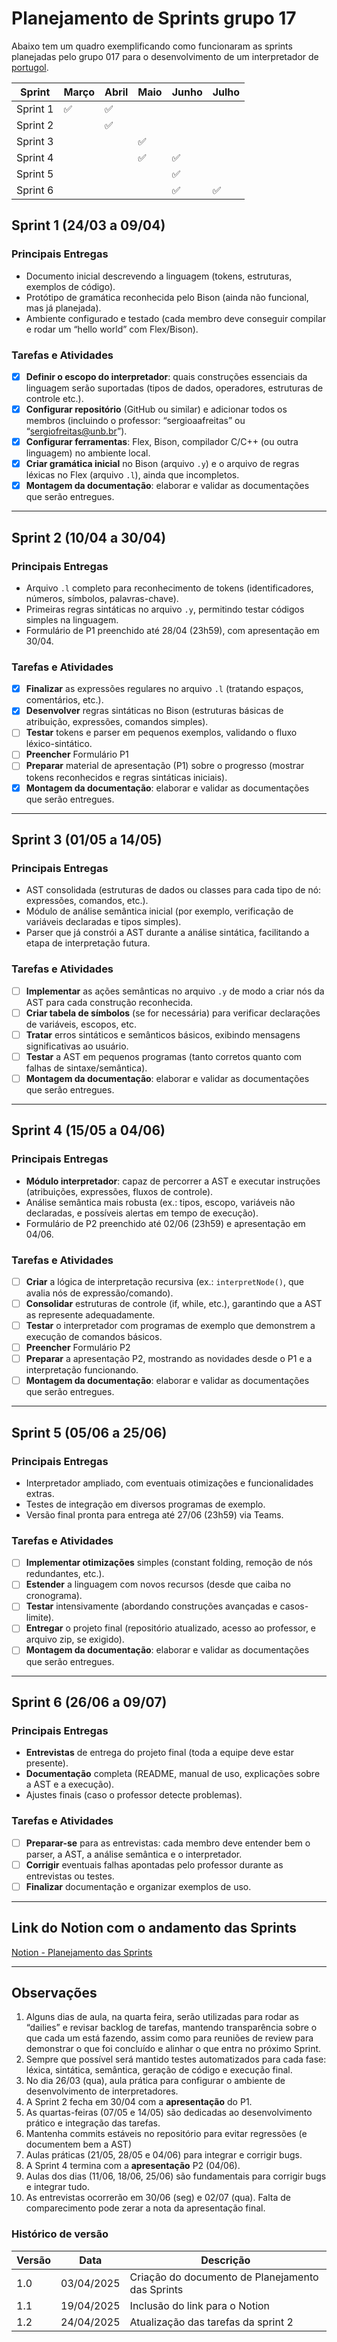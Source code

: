 
# Planejamento de Sprints grupo 17

Abaixo tem um quadro exemplificando como funcionaram as sprints planejadas pelo grupo 017 para o desenvolvimento de um interpretador de [portugol](https://portugol.dev/).

|Sprint| Março | Abril | Maio | Junho |Julho |
|--|--|--|--|--|--
|Sprint 1  | ✅ | ✅ |  |   |
|Sprint 2  |  | ✅ |  |   |
|Sprint 3  |  |  | ✅ |   |
|Sprint 4  |  |  | ✅ | ✅ |
|Sprint 5  |  |  |  |  ✅ |
|Sprint 6  |  |  |  | ✅  | ✅ |

## Sprint 1 (24/03 a 09/04)  
### **Principais Entregas**  
  - Documento inicial descrevendo a linguagem (tokens, estruturas, exemplos de código).  
  - Protótipo de gramática reconhecida pelo Bison (ainda não funcional, mas já planejada).  
  - Ambiente configurado e testado (cada membro deve conseguir compilar e rodar um “hello world” com Flex/Bison).  

### **Tarefas e Atividades**  
 - [x]  **Definir o escopo do interpretador**: quais construções essenciais da linguagem serão suportadas (tipos de dados, operadores, estruturas de controle etc.).  
 - [x] **Configurar repositório** (GitHub ou similar) e adicionar todos os membros (incluindo o professor: “sergioaafreitas” ou “sergiofreitas@unb.br”).  
 - [x] **Configurar ferramentas**: Flex, Bison, compilador C/C++ (ou outra linguagem) no ambiente local.  
 - [x] **Criar gramática inicial** no Bison (arquivo `.y`) e o arquivo de regras léxicas no Flex (arquivo `.l`), ainda que incompletos.  
 - [x] **Montagem da documentação**: elaborar e validar as documentações que serão entregues.
---

## Sprint 2 (10/04 a 30/04)  
### **Principais Entregas**  
  - Arquivo `.l` completo para reconhecimento de tokens (identificadores, números, símbolos, palavras-chave).  
  - Primeiras regras sintáticas no arquivo `.y`, permitindo testar códigos simples na linguagem.  
  - Formulário de P1 preenchido até 28/04 (23h59), com apresentação em 30/04.  

### **Tarefas e Atividades**  
 - [x] **Finalizar** as expressões regulares no arquivo `.l` (tratando espaços, comentários, etc.). 
 - [x] **Desenvolver** regras sintáticas no Bison (estruturas básicas de atribuição, expressões, comandos simples).  
 - [ ] **Testar** tokens e parser em pequenos exemplos, validando o fluxo léxico-sintático.
 - [ ] **Preencher** Formulário P1
 - [ ] **Preparar** material de apresentação (P1) sobre o progresso (mostrar tokens reconhecidos e regras sintáticas iniciais).  
 - [x]  **Montagem da documentação**: elaborar e validar as documentações que serão entregues.

---

## Sprint 3 (01/05 a 14/05)  
### **Principais Entregas**  
  - AST consolidada (estruturas de dados ou classes para cada tipo de nó: expressões, comandos, etc.).  
  - Módulo de análise semântica inicial (por exemplo, verificação de variáveis declaradas e tipos simples).  
  - Parser que já constrói a AST durante a análise sintática, facilitando a etapa de interpretação futura.  

### **Tarefas e Atividades**  
   - [ ] **Implementar** as ações semânticas no arquivo `.y` de modo a criar nós da AST para cada construção reconhecida.  
   - [ ] **Criar tabela de símbolos** (se for necessária) para verificar declarações de variáveis, escopos, etc.  
   - [ ] **Tratar** erros sintáticos e semânticos básicos, exibindo mensagens significativas ao usuário.  
   - [ ] **Testar** a AST em pequenos programas (tanto corretos quanto com falhas de sintaxe/semântica). 
   - [ ]  **Montagem da documentação**: elaborar e validar as documentações que serão entregues. 
---

## Sprint 4 (15/05 a 04/06)  
### **Principais Entregas**  
  - **Módulo interpretador**: capaz de percorrer a AST e executar instruções (atribuições, expressões, fluxos de controle).  
  - Análise semântica mais robusta (ex.: tipos, escopo, variáveis não declaradas, e possíveis alertas em tempo de execução).  
  - Formulário de P2 preenchido até 02/06 (23h59) e apresentação em 04/06.  

### **Tarefas e Atividades**  

 - [ ]  **Criar** a lógica de interpretação recursiva (ex.: `interpretNode()`, que avalia nós de expressão/comando).  
 - [ ] **Consolidar** estruturas de controle (if, while, etc.), garantindo que a AST as represente adequadamente.  
 - [ ] **Testar** o interpretador com programas de exemplo que demonstrem a execução de comandos básicos.  
 - [ ] **Preencher** Formulário P2
 - [ ] **Preparar** a apresentação P2, mostrando as novidades desde o P1 e a interpretação funcionando.  
 - [ ]  **Montagem da documentação**: elaborar e validar as documentações que serão entregues.
 
---

## Sprint 5 (05/06 a 25/06)  
### **Principais Entregas**  
  - Interpretador ampliado, com eventuais otimizações e funcionalidades extras.  
  - Testes de integração em diversos programas de exemplo.  
  - Versão final pronta para entrega até 27/06 (23h59) via Teams.  

### **Tarefas e Atividades**  

 - [ ]  **Implementar otimizações** simples (constant folding, remoção de nós redundantes, etc.).
 - [ ]  **Estender** a linguagem com novos recursos (desde que caiba no cronograma). 
 - [ ] **Testar** intensivamente (abordando construções avançadas e casos-limite).  
 - [ ]  **Entregar** o projeto final (repositório atualizado, acesso ao professor, e arquivo zip, se exigido).  
 - [ ]  **Montagem da documentação**: elaborar e validar as documentações que serão entregues.

---

## Sprint 6 (26/06 a 09/07)  
### **Principais Entregas**  
  - **Entrevistas** de entrega do projeto final (toda a equipe deve estar presente).  
  - **Documentação** completa (README, manual de uso, explicações sobre a AST e a execução).  
  - Ajustes finais (caso o professor detecte problemas).  

### **Tarefas e Atividades**  

 - [ ]  **Preparar-se** para as entrevistas: cada membro deve entender bem o parser, a AST, a análise semântica e o interpretador.  
 - [ ] **Corrigir** eventuais falhas apontadas pelo professor durante as entrevistas ou testes.
 - [ ] **Finalizar** documentação e organizar exemplos de uso.  

---

## Link do Notion com o andamento das Sprints

[Notion - Planejamento das Sprints](https://nutritious-soldier-9c7.notion.site/Planejamento-das-Sprints-1d9a51417e3880cf99c4d42c743b99ce)

---

## Observações

1. Alguns dias de aula, na quarta feira, serão utilizadas para rodar as “dailies” e revisar backlog de tarefas, mantendo transparência sobre o que cada um está fazendo, assim como para reuniões de review para demonstrar o que foi concluído e alinhar o que entra no próximo Sprint.  
2. Sempre que possível será mantido testes automatizados para cada fase: léxica, sintática, semântica, geração de código e execução final.  
3.  No dia 26/03 (qua), aula prática para configurar o ambiente de desenvolvimento de interpretadores.  
4. A Sprint 2 fecha em 30/04 com a **apresentação** do P1.  
5.  As quartas-feiras (07/05 e 14/05) são dedicadas ao desenvolvimento prático e integração das tarefas.  
6. Mantenha commits estáveis no repositório para evitar regressões (e documentem bem a AST)
7. Aulas práticas (21/05, 28/05 e 04/06) para integrar e corrigir bugs. 
8. A Sprint 4 termina com a **apresentação** P2 (04/06).  
9. Aulas dos dias (11/06, 18/06, 25/06) são fundamentais para corrigir bugs e integrar tudo.
10. As entrevistas ocorrerão em 30/06 (seg) e 02/07 (qua). Falta de comparecimento pode zerar a nota da apresentação final.

### Histórico de versão
|Versão|Data|Descrição|
|--|--|--|
| 1.0 | 03/04/2025 | Criação do documento de Planejamento das Sprints |
| 1.1 | 19/04/2025 | Inclusão do link para o Notion |
| 1.2 | 24/04/2025 | Atualização das tarefas da sprint 2 |
